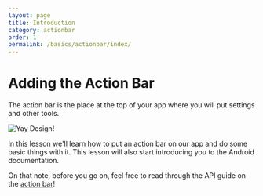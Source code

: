 ```yaml
---
layout: page
title: Introduction
category: actionbar
order: 1
permalink: /basics/actionbar/index/
---
```


# Adding the Action Bar

The action bar is the place at the top of your app where you will
put settings and other tools.

![Yay Design!]({{site.baseurl}}/img/actionbar/action_bar.png)


In this lesson we'll learn how to put an action bar on our app and do some basic things with it. This lesson will also start introducing you to the Android documentation.

On that note, before you go on, feel free to read through the API guide on the [action bar](http://developer.android.com/guide/topics/ui/actionbar.html)!
